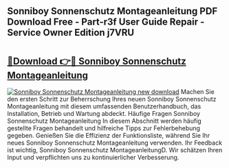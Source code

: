 ## Sonniboy Sonnenschutz Montageanleitung PDF Download Free - Part-r3f User Guide Repair - Service Owner Edition j7VRU

# <h2><a href="http://df8drxr.blite.top/?on=Sonniboy+Sonnenschutz+Montageanleitung">🔗Download 👉🔴 Sonniboy Sonnenschutz Montageanleitung</a></h2>

[![Sonniboy Sonnenschutz Montageanleitung new download](https://i.imgur.com/lujVjoI.png)](http://df8drxr.blite.top/?on=Sonniboy+Sonnenschutz+Montageanleitung)
Machen Sie den ersten Schritt zur Beherrschung Ihres neuen Sonniboy Sonnenschutz Montageanleitung mit diesem umfassenden Benutzerhandbuch, das Installation, Betrieb und Wartung abdeckt. Häufige Fragen Sonniboy Sonnenschutz Montageanleitung In diesem Abschnitt werden häufig gestellte Fragen behandelt und hilfreiche Tipps zur Fehlerbehebung gegeben. Genießen Sie die Effizienz der Funktionsliste, während Sie Ihr neues Sonniboy Sonnenschutz Montageanleitung verwenden. Ihr Feedback ist wichtig, Sonniboy Sonnenschutz MontageanleitungD. Wir schätzen Ihren Input und verpflichten uns zu kontinuierlicher Verbesserung.
